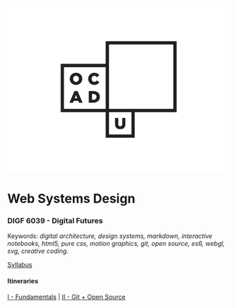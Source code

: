 ![](logo.png)

# Web Systems Design
### DIGF 6039 - Digital Futures

Keywords: *digital architecture, design systems, markdown, interactive notebooks, html5, pure css, motion graphics, git, open source, es6, webgl, svg, creative coding.*

[Syllabus](https://ocadu-web.github.io/syllabus.pdf)

#### Itineraries

[I - Fundamentals](https://ocadu-web.github.io/itineraries/I-Fundamentals.md) | [II - Git + Open Source](https://ocadu-web.github.io/II-Git-Open-Source.md)











